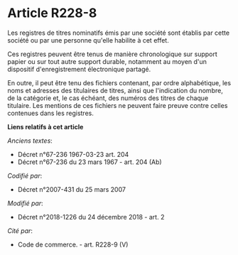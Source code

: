 # Article R228-8

Les registres de titres nominatifs émis par une société sont établis par cette société ou par une personne qu'elle habilite à
cet effet.

Ces registres peuvent être tenus de manière chronologique sur support papier ou sur tout autre support durable, notamment au
moyen d'un dispositif d'enregistrement électronique partagé.

En outre, il peut être tenu des fichiers contenant, par ordre alphabétique, les noms et adresses des titulaires de titres,
ainsi que l'indication du nombre, de la catégorie et, le cas échéant, des numéros des titres de chaque titulaire. Les
mentions de ces fichiers ne peuvent faire preuve contre celles contenues dans les registres.

**Liens relatifs à cet article**

_Anciens textes_:

  - Décret n°67-236 1967-03-23 art. 204
  - Décret n°67-236 du 23 mars 1967 - art. 204 (Ab)

_Codifié par_:

  - Décret n°2007-431 du 25 mars 2007

_Modifié par_:

  - Décret n°2018-1226 du 24 décembre 2018 - art. 2

_Cité par_:

  - Code de commerce. - art. R228-9 (V)

